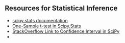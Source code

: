 ## Resources for Statistical Inference

- [scipy.stats documentation](https://docs.scipy.org/doc/scipy-0.18.1/reference/stats.html)
- [One-Sample t-test in Scipy.Stats](https://docs.scipy.org/doc/scipy-0.14.0/reference/generated/scipy.stats.ttest_1samp.html)
- [StackOverflow Link to Confidence Interval in SciPy](http://stackoverflow.com/questions/28242593/correct-way-to-obtain-confidence-interval-with-scipy)
- 